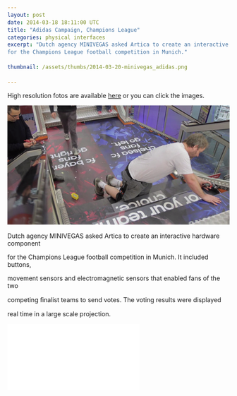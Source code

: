 ```yaml
---
layout: post
date: 2014-03-18 18:11:00 UTC
title: "Adidas Campaign, Champions League"
categories: physical interfaces
excerpt: "Dutch agency MINIVEGAS asked Artica to create an interactive hardware component
for the Champions League football competition in Munich."

thumbnail: /assets/thumbs/2014-03-20-minivegas_adidas.png

---
```


High resolution fotos are available <a href="http://www.flickr.com/photos/guibot/sets/72157624010953149/">here</a>	 or you can click the images.

<a><img class="postimage" alt="Minivegas" src="/assets/images/2014-03-20-minivegas_adidas_1.jpg"/></a>

Dutch agency MINIVEGAS asked Artica to create an interactive hardware component

for the Champions League football competition in Munich. It included buttons, 

movement sensors and electromagnetic sensors that enabled fans of the two 

competing ﬁnalist teams to send votes. The voting results were displayed 

real time in a large scale projection.

<div class="video-container"><iframe src="//www.youtube.com/embed/vot8d4_q4vI" frameborder="0" allowfullscreen></iframe></div>
